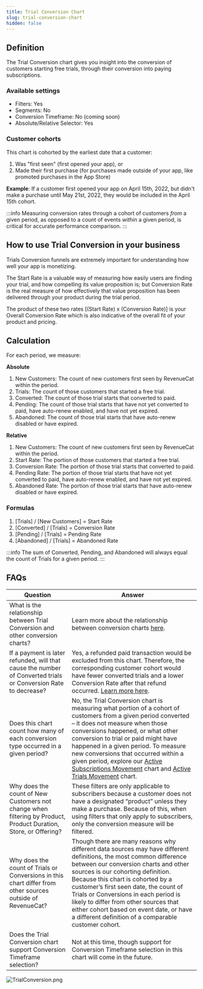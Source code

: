 ```yaml
---
title: Trial Conversion Chart
slug: trial-conversion-chart
hidden: false
---
```


## Definition

The Trial Conversion chart gives you insight into the conversion of customers starting free trials, through their conversion into paying subscriptions.

### Available settings

- Filters: Yes
- Segments: No
- Conversion Timeframe: No (coming soon)
- Absolute/Relative Selector: Yes

### Customer cohorts

This chart is cohorted by the earliest date that a customer:

1. Was "first seen" (first opened your app), or
2. Made their first purchase (for purchases made outside of your app, like promoted purchases in the App Store)

**Example**: If a customer first opened your app on April 15th, 2022, but didn't make a purchase until May 21st, 2022, they would be included in the April 15th cohort.

:::info
Measuring conversion rates through a cohort of customers _from_ a given period, as opposed to a count of events _within_ a given period, is critical for accurate performance comparison.
:::

## How to use Trial Conversion in your business

Trials Conversion funnels are extremely important for understanding how well your app is monetizing.

The Start Rate is a valuable way of measuring how easily users are finding your trial, and how compelling its value proposition is; but Conversion Rate is the real measure of how effectively that value proposition has been delivered through your product during the trial period.

The product of these two rates [(Start Rate) x (Conversion Rate)] is your Overall Conversion Rate which is also indicative of the overall fit of your product and pricing.

## Calculation

For each period, we measure:

**Absolute**

1. New Customers: The count of new customers first seen by RevenueCat within the period.
2. Trials: The count of those customers that started a free trial.
3. Converted: The count of those trial starts that converted to paid.
4. Pending: The count of those trial starts that have not yet converted to paid, have auto-renew enabled, and have not yet expired.
5. Abandoned: The count of those trial starts that have auto-renew disabled or have expired.

**Relative**

1. New Customers: The count of new customers first seen by RevenueCat within the period.
2. Start Rate: The portion of those customers that started a free trial.
3. Conversion Rate: The portion of those trial starts that converted to paid.
4. Pending Rate: The portion of those trial starts that have not yet converted to paid, have auto-renew enabled, and have not yet expired.
5. Abandoned Rate: The portion of those trial starts that have auto-renew disabled or have expired.

### Formulas

1. [Trials] / [New Customers] = Start Rate
2. [Converted] / [Trials] = Conversion Rate
3. [Pending] / [Trials] = Pending Rate
4. [Abandoned] / [Trials] = Abandoned Rate

:::info
The sum of Converted, Pending, and Abandoned will always equal the count of Trials for a given period.
:::

## FAQs

| Question                                                                                                        | Answer                                                                                                                                                                                                                                                                                                                                                                                                                                                                              |
| --------------------------------------------------------------------------------------------------------------- | ----------------------------------------------------------------------------------------------------------------------------------------------------------------------------------------------------------------------------------------------------------------------------------------------------------------------------------------------------------------------------------------------------------------------------------------------------------------------------------- |
| What is the relationship between Trial Conversion and other conversion charts?                                  | Learn more about the relationship between conversion charts [here](/docs/dashboard-and-metrics/charts#understanding-conversion-rates).                                                                                                                                                                                                                                                                                                                                                                    |
| If a payment is later refunded, will that cause the number of Converted trials or Conversion Rate to decrease?  | Yes, a refunded paid transaction would be excluded from this chart. Therefore, the corresponding customer cohort would have fewer converted trials and a lower Conversion Rate after that refund occurred. [Learn more here](/docs/dashboard-and-metrics/charts/refund-rate-chart).                                                                                                                                                                                                                              |
| Does this chart count how many of each conversion type occurred in a given period?                              | No, the Trial Conversion chart is measuring what portion of a cohort of customers from a given period converted – it does not measure when those conversions happened, or what other conversion to trial or paid might have happened in a given period. To measure new conversions that occurred within a given period, explore our [Active Subscriptions Movement](/docs/dashboard-and-metrics/charts/active-subscriptions-movement-chart) chart and [Active Trials Movement](/docs/dashboard-and-metrics/charts/active-trials-chart) chart. |
| Why does the count of New Customers not change when filtering by Product, Product Duration, Store, or Offering? | These filters are only applicable to subscribers because a customer does not have a designated “product” unless they make a purchase. Because of this, when using filters that only apply to subscribers, only the conversion measure will be filtered.                                                                                                                                                                                                                             |
| Why does the count of Trials or Conversions in this chart differ from other sources outside of RevenueCat?      | Though there are many reasons why different data sources may have different definitions, the most common difference between our conversion charts and other sources is our cohorting definition. Because this chart is cohorted by a customer’s first seen date, the count of Trials or Conversions in each period is likely to differ from other sources that either cohort based on event date, or have a different definition of a comparable customer cohort.                   |
| Does the Trial Conversion chart support Conversion Timeframe selection?                                         | Not at this time, though support for Conversion Timeframe selection in this chart will come in the future.                                                                                                                                                                                                                                                                                                                                                                          |

![](https://files.readme.io/bdf3068-TrialConversion.png "TrialConversion.png")
